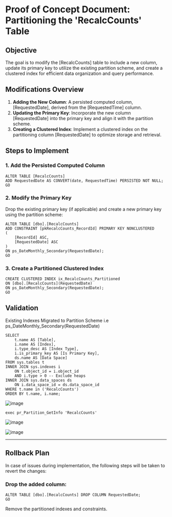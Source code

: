 # Proof of Concept Document: Partitioning the 'RecalcCounts' Table

## Objective

The goal is to modify the [RecalcCounts] table to include a new column, update its primary key to utilize the existing partition scheme, and create a clustered index for efficient data organization and query performance.

## Modifications Overview

1. **Adding the New Column**: A persisted computed column, [RequestedDate], derived from the [RequestedTime] column.
2. **Updating the Primary Key**: Incorporate the new column [RequestedDate] into the primary key and align it with the partition scheme.
3. **Creating a Clustered Index**: Implement a clustered index on the partitioning column [RequestedDate] to optimize storage and retrieval.


## Steps to Implement

### 1. Add the Persisted Computed Column

```
ALTER TABLE [RecalcCounts]
ADD RequestedDate AS CONVERT(date, RequestedTime) PERSISTED NOT NULL;
GO
```

### 2. Modify the Primary Key

Drop the existing primary key (if applicable) and create a new primary key using the partition scheme:

```
ALTER TABLE [dbo].[RecalcCounts]
ADD CONSTRAINT [pkRecalcCounts_RecordId] PRIMARY KEY NONCLUSTERED
(
    [RecordId] ASC,
    [RequestedDate] ASC
)
ON ps_DateMonthly_Secondary(RequestedDate);
GO
```

### 3. Create a Partitioned Clustered Index

```
CREATE CLUSTERED INDEX ix_RecalcCounts_Partitioned
ON [dbo].[RecalcCounts](RequestedDate)
ON ps_DateMonthly_Secondary(RequestedDate);
GO
```

## Validation

Existing Indexes Migrated to Partition Scheme i.e ps_DateMonthly_Secondary(RequestedDate)

```
SELECT
    t.name AS [Table],
    i.name AS [Index],
    i.type_desc AS [Index Type],
    i.is_primary_key AS [Is Primary Key],
    ds.name AS [Data Space]
FROM sys.tables t
INNER JOIN sys.indexes i
    ON t.object_id = i.object_id
    AND i.type > 0 -- Exclude heaps
INNER JOIN sys.data_spaces ds
    ON i.data_space_id = ds.data_space_id
WHERE t.name in ('RecalcCounts')
ORDER BY t.name, i.name;
```
![image](https://github.com/user-attachments/assets/74a87ac6-7c41-40cc-b1ea-cf648bfc7cae)
```
exec pr_Partition_GetInfo 'RecalcCounts'
```
![image](https://github.com/user-attachments/assets/75da3714-58c2-4a91-848c-9a373fa56461)

![image](https://github.com/user-attachments/assets/3969c353-6592-4dbe-8577-d3443d78085b)

---
## Rollback Plan

In case of issues during implementation, the following steps will be taken to revert the changes:

### Drop the added column:

```
ALTER TABLE [dbo].[RecalcCounts] DROP COLUMN RequestedDate;
GO
```

Remove the partitioned indexes and constraints.

##

